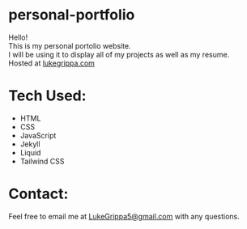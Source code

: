 # personal-portfolio

Hello! <br>
This is my personal portolio website. <br>
I will be using it to display all of my projects as well as my resume.<br>
Hosted at [lukegrippa.com](lukegrippa.com)

# Tech Used:

- HTML
- CSS
- JavaScript
- Jekyll
- Liquid
- Tailwind CSS

# Contact:


Feel free to email me at LukeGrippa5@gmail.com with any questions.
